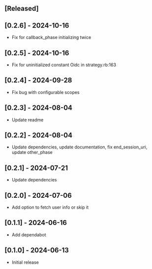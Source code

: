 ## [Released]

## [0.2.6] - 2024-10-16
- Fix for callback_phase initializing twice

## [0.2.5] - 2024-10-16
- Fix for uninitialized constant Oidc in strategy.rb:163

## [0.2.4] - 2024-09-28
- Fix bug with configurable scopes

## [0.2.3] - 2024-08-04
- Update readme

## [0.2.2] - 2024-08-04
- Update dependencies, update documentation, fix end_session_uri, update other_phase

## [0.2.1] - 2024-07-21
- Update dependencies

## [0.2.0] - 2024-07-06
- Add option to fetch user info or skip it

## [0.1.1] - 2024-06-16
- Add dependabot

## [0.1.0] - 2024-06-13
- Initial release
